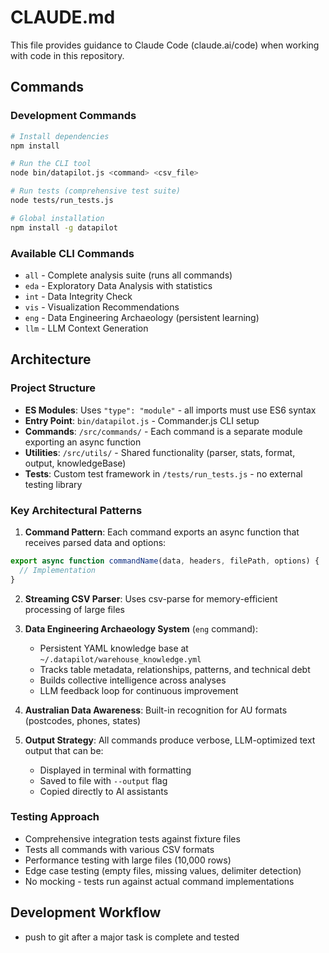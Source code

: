 # CLAUDE.md

This file provides guidance to Claude Code (claude.ai/code) when working with code in this repository.

## Commands

### Development Commands
```bash
# Install dependencies
npm install

# Run the CLI tool
node bin/datapilot.js <command> <csv_file>

# Run tests (comprehensive test suite)
node tests/run_tests.js

# Global installation
npm install -g datapilot
```

### Available CLI Commands
- `all` - Complete analysis suite (runs all commands)
- `eda` - Exploratory Data Analysis with statistics
- `int` - Data Integrity Check
- `vis` - Visualization Recommendations
- `eng` - Data Engineering Archaeology (persistent learning)
- `llm` - LLM Context Generation

## Architecture

### Project Structure
- **ES Modules**: Uses `"type": "module"` - all imports must use ES6 syntax
- **Entry Point**: `bin/datapilot.js` - Commander.js CLI setup
- **Commands**: `/src/commands/` - Each command is a separate module exporting an async function
- **Utilities**: `/src/utils/` - Shared functionality (parser, stats, format, output, knowledgeBase)
- **Tests**: Custom test framework in `/tests/run_tests.js` - no external testing library

### Key Architectural Patterns

1. **Command Pattern**: Each command exports an async function that receives parsed data and options:
```javascript
export async function commandName(data, headers, filePath, options) {
  // Implementation
}
```

2. **Streaming CSV Parser**: Uses csv-parse for memory-efficient processing of large files

3. **Data Engineering Archaeology System** (`eng` command):
   - Persistent YAML knowledge base at `~/.datapilot/warehouse_knowledge.yml`
   - Tracks table metadata, relationships, patterns, and technical debt
   - Builds collective intelligence across analyses
   - LLM feedback loop for continuous improvement

4. **Australian Data Awareness**: Built-in recognition for AU formats (postcodes, phones, states)

5. **Output Strategy**: All commands produce verbose, LLM-optimized text output that can be:
   - Displayed in terminal with formatting
   - Saved to file with `--output` flag
   - Copied directly to AI assistants

### Testing Approach
- Comprehensive integration tests against fixture files
- Tests all commands with various CSV formats
- Performance testing with large files (10,000 rows)
- Edge case testing (empty files, missing values, delimiter detection)
- No mocking - tests run against actual command implementations

## Development Workflow
- push to git after a major task is complete and tested